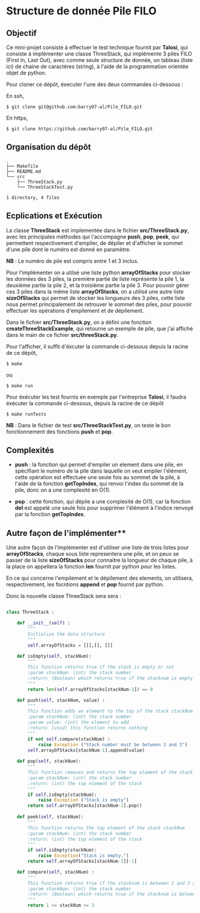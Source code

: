 # Structure de donnée Pile FILO

## Objectif

Ce mini-projet consiste à effectuer le test technique fournit par **Talosi**, qui consiste à implémenter une classe ThreeStack, qui implémente 3 piles FILO (First In, Last Out), avec comme seule structure de donnée, un tableau (liste ici) de chaine de caractères (string), à l'aide de la programmation orientée objet de python.

Pour cloner ce dépôt, éxecuter l'une des deux commandes ci-dessous :

En ssh,
```console
$ git clone git@github.com:barry07-al/Pile_FILO.git
```

En https,
```console
$ git clone https://github.com/barry07-al/Pile_FILO.git
```

## Organisation du dépôt

```console
.
├── Makefile
├── README.md
└── src
    ├── ThreeStack.py
    └── ThreeStackTest.py

1 directory, 4 files
```

## Ecplications et Exécution

La classe **ThreeStack** est implementée dans le fichier **src/ThreeStack.py**, avec les principales méthodes qui l'accompagne **push**, **pop**, **peek**, qui permettent respectivement d'empiler, de dépiler et d'afficher le sommet d'une pile dont le numéro est donné en paramètre.

**NB** : Le numéro de pile est compris entre 1 et 3 inclus.

Pour l'implémenter on a utilsé une liste python **arrayOfStacks** pour stocker les données des 3 piles, la première partie de liste représente la pile 1, la deuxième partie la pile 2, et la troisième partie la pile 3. Pour pouvoir gérer ces 3 piles dans la même liste **arrayOfStacks**, on a utilisé une autre liste **sizeOfStacks** qui permet de stocker les longueurs des 3 piles, cette liste nous permet principalement de retrouver le sommet des piles, pour pouvoir effectuer les opérations d'empilement et de dépilement.


Dans le fichier **src/ThreeStack.py**, on a défini une fonction **createThreeStackExample**, qui retourne un exemple de pile, que j'ai affiché dans le main de ce fichier **src/threeStack.py**.

Pour l'afficher, il suffit d'éxcuter la commande ci-dessous depuis la racine de ce dépôt,

```console
$ make
```

ou

```console
$ make run
```

Pour éxécuter les test fournis en exemple par l'entreprise **Talosi**, il faudra éxécuter la commande ci-dessous, depuis la racine de ce dépôt

```console
$ make runTests
```

**NB** : Dans le fichier de test **src/ThreeStackTest.py**, on teste le bon fonctionnement des fonctions **push** et **pop**.

## Complexités

- **push** : la fonction qui permet d'empiler un element dans une pile, en spécifiant le numéro de la pile dans laquelle on veut empiler l'élément, cette opération est effectuée une seule fois au sommet de la pile, à l'aide de la fonction **getTopIndex**, qui renvoi l'index du sommet de la pile, donc on a une complexité en O(1).

- **pop** : cette fonction, qui dépile a une complexité de O(1), car la fonction **del** est appelé une seule fois pour supprimer l'élément à l'indice renvoyé par la fonction **getTopIndex**.

## Autre façon de l'implémenter**

Une autre façon de l'implémenter est d'utiliser une liste de trois listes pour **arrayOfStacks**, chaque sous liste representera une pile, et on peux se passer de la liste **sizeOfStacks** pour connaitre la longueur de chaque pile, à la place on appellera la fonction **len** fournit par python pour les listes.

En ce qui concerne l'empilement et le dépilement des elements, on utilisera, respectivement, les focntions **append** et **pop** fournit par python.

Donc la nouvelle classe ThreeStack sera sera :

```python

class ThreeStack :

    def __init__(self) :
        """
        Initialize the data structure
        """
        self.arrayOfStacks = [[],[], []]

    def isEmpty(self, stackNum):
        """
        This function returns true if the stack is empty or not
        :param stackNum: (int) the stack number
        :return: (Boolean) which returns true if the stacknum is empty
        """
        return len(self.arrayOfStacks[stackNum-1]) == 0

    def push(self, stackNum, value) :
        """
        This function adds an element to the top of the stack stackNum
        :param stackNum: (int) the stack number
        :param value: (int) the element to add
        :return: (void) this function returns nothing
        """
        if not self.compare(stackNum) :
            raise Exception ("Stack number must be between 1 and 3")
        self.arrayOfStacks[stackNum-1].append(value)
    
    def pop(self, stackNum):
        """
        This function removes and returns the top element of the stack stackNum
        :param stackNum: (int) the stack number
        :return: (int) the top element of the stack
        """
        if self.isEmpty(stackNum):
            raise Exception ("Stack is empty")
        return self.arrayOfStacks[stackNum-1].pop()
    
    def peek(self, stackNum):
        """
        This function returns the top element of the stack stackNum
        :param stackNum: (int) the stack number
        :return: (int) the top element of the stack
        """
        if self.isEmpty(stackNum):
            raise Exception("Stack is empty.")
        return self.arrayOfStacks[stackNum-1][-1]

    def compare(self, stackNum) :
        """
        This function returns true if the stacknum is between 1 and 3 or false otherwise
        :param stackNum: (int) the stack number
        :return: (Boolean) which returns true if the stacknum is between 1 and 3 and false otherwise
        """
        return 1 <= stackNum <= 3
```